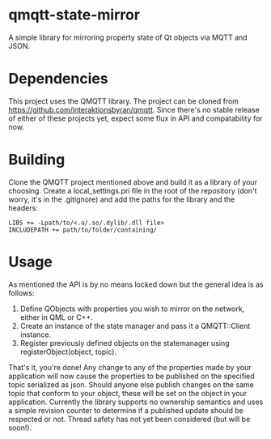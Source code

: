 # qmqtt-state-mirror
A simple library for mirroring property state of Qt objects via MQTT and JSON.

# Dependencies
This project uses the QMQTT library. The project can be cloned from https://github.com/interaktionsbyran/qmqtt. Since there's no stable release of either of these projects yet, expect some flux in API and compatability for now.

# Building
Clone the QMQTT project mentioned above and build it as a library of your choosing. Create a local_settings.pri file in the root of the repository (don't worry, it's in the .gitignore) and add the paths for the library and the headers:

```qmake
LIBS += -Lpath/to/<.a/.so/.dylib/.dll file> 
INCLUDEPATH += path/to/folder/containing/
```

# Usage
As mentioned the API is by no means locked down but the general idea is as follows:

1. Define QObjects with properties you wish to mirror on the network, either in QML or C++.
2. Create an instance of the state manager and pass it a QMQTT::Client instance.
3. Register previously defined objects on the statemanager using registerObject(object, topic).

That's it, you're done! Any change to any of the properties made by your application will now cause the properties to be published on the specified topic serialized as json. Should anyone else publish changes on the same topic that conform to your object, these will be set on the object in your application. Currently the library supports no ownership semantics and uses a simple revision counter to determine if a published update should be respected or not. Thread safety has not yet been considered (but will be soon!).

